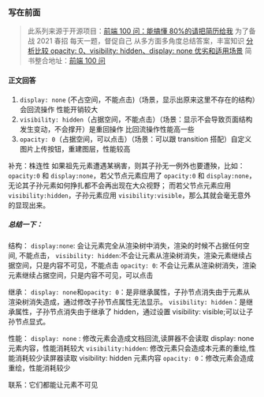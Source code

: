 ### 写在前面

> 此系列来源于开源项目：[前端 100 问：能搞懂 80%的请把简历给我](https://github.com/yygmind/blog/issues/43)
> 为了备战 2021 春招
> 每天一题，督促自己
> 从多方面多角度总结答案，丰富知识
> [分析比较 opacity: 0、visibility: hidden、display: none 优劣和适用场景](https://github.com/Advanced-Frontend/Daily-Interview-Question/issues/100)
> 简书整合地址：[前端 100 问](https://www.jianshu.com/c/70e2e00df1b0)

#### 正文回答

1. `display: none` (不占空间，不能点击)（场景，显示出原来这里不存在的结构）会回流操作 性能开销较大
2. `visibility: hidden`（占据空间，不能点击）（场景：显示不会导致页面结构发生变动，不会撑开）是重回操作 比回流操作性能高一些
3. `opacity: 0`（占据空间，可以点击）（场景：可以跟 transition 搭配）自定义图片上传按钮，重建图层，性能较高

补充：株连性
如果祖先元素遭遇某祸害，则其子孙无一例外也要遭殃，比如：
`opacity:0` 和 `display:none`，若父节点元素应用了 `opacity:0` 和 `display:none`，无论其子孙元素如何挣扎都不会再出现在大众视野；
而若父节点元素应用 `visibility:hidden`，子孙元素应用 `visibility:visible`，那么其就会毫无意外的显现出来。

##### 总结一下：

结构：
`display:none`: 会让元素完全从渲染树中消失，渲染的时候不占据任何空间, 不能点击，
`visibility: hidden`:不会让元素从渲染树消失，渲染元素继续占据空间，只是内容不可见，不能点击
`opacity: 0`: 不会让元素从渲染树消失，渲染元素继续占据空间，只是内容不可见，可以点击

继承：
`display: none`和`opacity: 0`：是非继承属性，子孙节点消失由于元素从渲染树消失造成，通过修改子孙节点属性无法显示。
`visibility: hidden`：是继承属性，子孙节点消失由于继承了 hidden，通过设置 visibility: visible;可以让子孙节点显式。

性能：
`display: none` : 修改元素会造成文档回流,读屏器不会读取 display: none 元素内容，性能消耗较大
`visibility:hidden`: 修改元素只会造成本元素的重绘,性能消耗较少读屏器读取 visibility: hidden 元素内容
`opacity: 0`：修改元素会造成重绘，性能消耗较少

联系：它们都能让元素不可见
